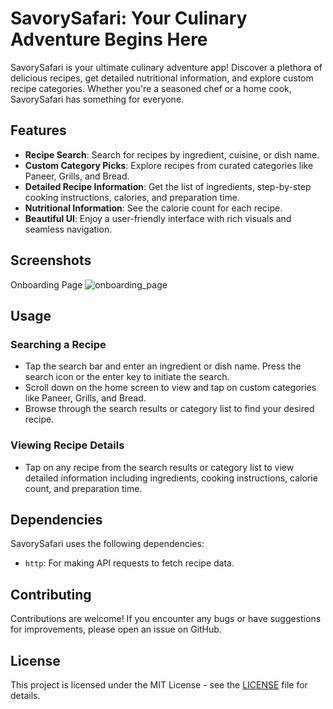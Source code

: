 # SavorySafari: Your Culinary Adventure Begins Here

SavorySafari is your ultimate culinary adventure app! Discover a plethora of delicious recipes, get detailed nutritional information, and explore custom recipe categories. Whether you're a seasoned chef or a home cook, SavorySafari has something for everyone.

## Features

- **Recipe Search**: Search for recipes by ingredient, cuisine, or dish name.
- **Custom Category Picks**: Explore recipes from curated categories like Paneer, Grills, and Bread.
- **Detailed Recipe Information**: Get the list of ingredients, step-by-step cooking instructions, calories, and preparation time.
- **Nutritional Information**: See the calorie count for each recipe.
- **Beautiful UI**: Enjoy a user-friendly interface with rich visuals and seamless navigation.

## Screenshots

Onboarding Page 
![onboarding_page](https://github.com/ShinasKoya00/SavorySafari_YourCulinaryAdventureBeginsHere/assets/136962350/edf4f194-777d-41f6-b6f3-d41e340abd78)

## Usage

### Searching a Recipe
- Tap the search bar and enter an ingredient or dish name. Press the search icon or the enter key to initiate the search.
- Scroll down on the home screen to view and tap on custom categories like Paneer, Grills, and Bread.
- Browse through the search results or category list to find your desired recipe.

### Viewing Recipe Details
- Tap on any recipe from the search results or category list to view detailed information including ingredients, cooking instructions, calorie count, and preparation time.

## Dependencies

SavorySafari uses the following dependencies:

- `http`: For making API requests to fetch recipe data.

## Contributing

Contributions are welcome! If you encounter any bugs or have suggestions for improvements, please open an issue on GitHub.

## License

This project is licensed under the MIT License - see the [LICENSE](LICENSE) file for details.
